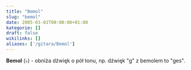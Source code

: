 ```yaml
---
title: "Bemol"
slug: "bemol"
date: 2005-01-01T00:00:00+01:00
kategorie: []
draft: false
wikilinks: []
aliases: ['/gitara/Bemol']
---
```

**Bemol** (♭) - obniża dźwięk o pół tonu, np. dźwięk "g" z bemolem to
"ges".